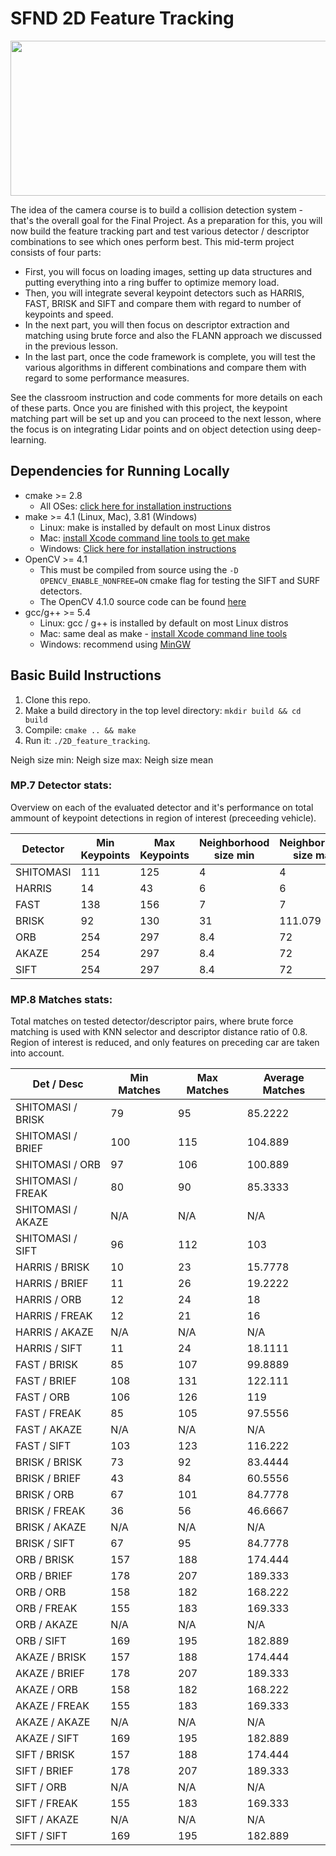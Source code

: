 # SFND 2D Feature Tracking

<img src="images/keypoints.png" width="820" height="248" />

The idea of the camera course is to build a collision detection system - that's the overall goal for the Final Project. As a preparation for this, you will now build the feature tracking part and test various detector / descriptor combinations to see which ones perform best. This mid-term project consists of four parts:

* First, you will focus on loading images, setting up data structures and putting everything into a ring buffer to optimize memory load. 
* Then, you will integrate several keypoint detectors such as HARRIS, FAST, BRISK and SIFT and compare them with regard to number of keypoints and speed. 
* In the next part, you will then focus on descriptor extraction and matching using brute force and also the FLANN approach we discussed in the previous lesson. 
* In the last part, once the code framework is complete, you will test the various algorithms in different combinations and compare them with regard to some performance measures. 

See the classroom instruction and code comments for more details on each of these parts. Once you are finished with this project, the keypoint matching part will be set up and you can proceed to the next lesson, where the focus is on integrating Lidar points and on object detection using deep-learning. 

## Dependencies for Running Locally
* cmake >= 2.8
  * All OSes: [click here for installation instructions](https://cmake.org/install/)
* make >= 4.1 (Linux, Mac), 3.81 (Windows)
  * Linux: make is installed by default on most Linux distros
  * Mac: [install Xcode command line tools to get make](https://developer.apple.com/xcode/features/)
  * Windows: [Click here for installation instructions](http://gnuwin32.sourceforge.net/packages/make.htm)
* OpenCV >= 4.1
  * This must be compiled from source using the `-D OPENCV_ENABLE_NONFREE=ON` cmake flag for testing the SIFT and SURF detectors.
  * The OpenCV 4.1.0 source code can be found [here](https://github.com/opencv/opencv/tree/4.1.0)
* gcc/g++ >= 5.4
  * Linux: gcc / g++ is installed by default on most Linux distros
  * Mac: same deal as make - [install Xcode command line tools](https://developer.apple.com/xcode/features/)
  * Windows: recommend using [MinGW](http://www.mingw.org/)

## Basic Build Instructions

1. Clone this repo.
2. Make a build directory in the top level directory: `mkdir build && cd build`
3. Compile: `cmake .. && make`
4. Run it: `./2D_feature_tracking`.

Neigh size min:
Neigh size max:
Neigh size mean

### MP.7 Detector stats:
Overview on each of the evaluated detector and it's performance on total ammount of keypoint detections in region of 
interest (preceeding vehicle).

| Detector | Min Keypoints | Max Keypoints | Neighborhood size min | Neighborhood size max | Neighborhood size mean |
| -------- | ------------- | ------------- | --------------------- | --------------------- | ---------------------- |
| SHITOMASI | 111 | 125 | 4 | 4 | 4 |
| HARRIS | 14 | 43 | 6 | 6 | 6 |
| FAST | 138 | 156 | 7 | 7 | 7 |
| BRISK | 92 | 130 | 31 | 111.079 | 55.9928 |
| ORB | 254 | 297 | 8.4 | 72 | 21.9444 |
| AKAZE | 254 | 297 | 8.4 | 72 | 21.9444 |
| SIFT | 254 | 297 | 8.4 | 72 | 21.9444 |

### MP.8 Matches stats:
Total matches on tested detector/descriptor pairs, where brute force matching
is used with KNN selector and descriptor distance ratio of 0.8. Region of interest
is reduced, and only features on preceding car are taken into account.

| Det / Desc | Min Matches | Max Matches | Average Matches |
| ---------- | ----------- | ----------- | --------------- |
| SHITOMASI / BRISK | 79 | 95 | 85.2222 |
| SHITOMASI / BRIEF | 100 | 115 | 104.889 |
| SHITOMASI / ORB | 97 | 106 | 100.889 |
| SHITOMASI / FREAK | 80 | 90 | 85.3333 |
| SHITOMASI / AKAZE | N/A | N/A | N/A |
| SHITOMASI / SIFT | 96 | 112 | 103 |
| HARRIS / BRISK | 10 | 23 | 15.7778 |
| HARRIS / BRIEF | 11 | 26 | 19.2222 |
| HARRIS / ORB | 12 | 24 | 18 |
| HARRIS / FREAK | 12 | 21 | 16 |
| HARRIS / AKAZE | N/A | N/A | N/A |
| HARRIS / SIFT | 11 | 24 | 18.1111 |
| FAST / BRISK | 85 | 107 | 99.8889 |
| FAST / BRIEF | 108 | 131 | 122.111 |
| FAST / ORB | 106 | 126 | 119 |
| FAST / FREAK | 85 | 105 | 97.5556 |
| FAST / AKAZE | N/A | N/A | N/A |
| FAST / SIFT | 103 | 123 | 116.222 |
| BRISK / BRISK | 73 | 92 | 83.4444 |
| BRISK / BRIEF | 43 | 84 | 60.5556 |
| BRISK / ORB | 67 | 101 | 84.7778 |
| BRISK / FREAK | 36 | 56 | 46.6667 |
| BRISK / AKAZE | N/A | N/A | N/A |
| BRISK / SIFT | 67 | 95 | 84.7778 |
| ORB / BRISK | 157 | 188 | 174.444 |
| ORB / BRIEF | 178 | 207 | 189.333 |
| ORB / ORB | 158 | 182 | 168.222 |
| ORB / FREAK | 155 | 183 | 169.333 |
| ORB / AKAZE | N/A | N/A | N/A |
| ORB / SIFT | 169 | 195 | 182.889 |
| AKAZE / BRISK | 157 | 188 | 174.444 |
| AKAZE / BRIEF | 178 | 207 | 189.333 |
| AKAZE / ORB | 158 | 182 | 168.222 |
| AKAZE / FREAK | 155 | 183 | 169.333 |
| AKAZE / AKAZE | N/A | N/A | N/A |
| AKAZE / SIFT | 169 | 195 | 182.889 |
| SIFT / BRISK | 157 | 188 | 174.444 |
| SIFT / BRIEF | 178 | 207 | 189.333 |
| SIFT / ORB | N/A | N/A | N/A |
| SIFT / FREAK | 155 | 183 | 169.333 |
| SIFT / AKAZE | N/A | N/A | N/A |
| SIFT / SIFT | 169 | 195 | 182.889 |